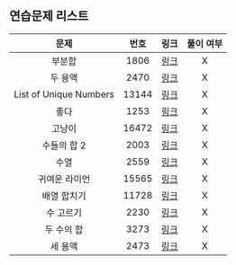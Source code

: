 ## 연습문제 리스트
|문제|번호|링크|풀이 여부|
|:---:|:---:|:---:|:---:|
|부분합|1806|[링크](http://boj.kr/1806)|X|
|두 용액|2470|[링크](http://boj.kr/2470)|X|
|List of Unique Numbers|13144|[링크](http://boj.kr/13144)|X|
|좋다|1253|[링크](http://boj.kr/1253)|X|
|고냥이|16472|[링크](http://boj.kr/16472)|X|
|수들의 합 2|2003|[링크](http://boj.kr/2003)|X|
|수열|2559|[링크](http://boj.kr/2559)|X|
|귀여운 라이언|15565|[링크](http://boj.kr/15565)|X|
|배열 합치기|11728|[링크](http://boj.kr/11728)|X|
|수 고르기|2230|[링크](http://boj.kr/2230)|X|
|두 수의 합|3273|[링크](http://boj.kr/3273)|X|
|세 용액|2473|[링크](http://boj.kr/2473)|X|
